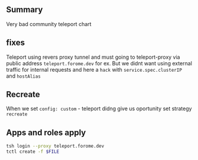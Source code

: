 ## Summary

Very bad community teleport chart


## fixes
Teleport using revers proxy tunnel and must going to teleport-proxy via public address `teleport.forome.dev` for ex.
But we didnt want using external traffic for internal requests and here a `hack` with `service.spec.clusterIP` and `hostAlias`


## Recreate

When we set `config: custom` - teleport didng give us oportunity set strategy `recreate`

## Apps and roles apply

```sh
tsh login --proxy teleport.forome.dev
tctl create -f $FILE
```
